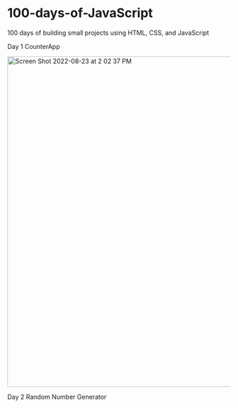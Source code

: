 # 100-days-of-JavaScript

100 days of building small projects using HTML, CSS, and JavaScript

Day 1 CounterApp

<img width="745" alt="Screen Shot 2022-08-23 at 2 02 37 PM" src="https://user-images.githubusercontent.com/97631462/186265139-f7e3c647-8b40-4cb4-af82-2da4ecbe7e27.png">

Day 2 Random Number Generator
